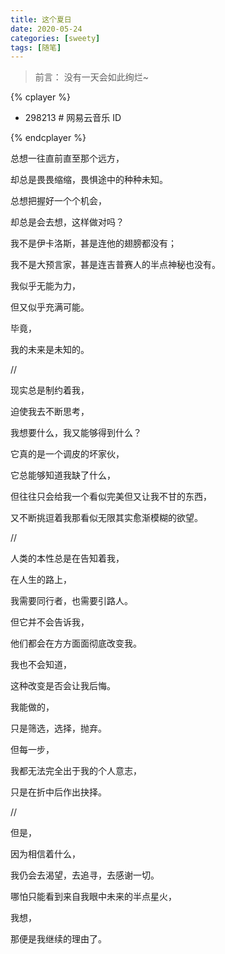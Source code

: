 ```yaml
---
title: 这个夏日
date: 2020-05-24
categories: [sweety]
tags: [随笔]
---
```


> 前言：
> 没有一天会如此绚烂~

{% cplayer  %}

- 298213 # 网易云音乐 ID

{% endcplayer %}

总想一往直前直至那个远方，

却总是畏畏缩缩，畏惧途中的种种未知。

总想把握好一个个机会，

却总是会去想，这样做对吗？

我不是伊卡洛斯，甚是连他的翅膀都没有；

我不是大预言家，甚是连吉普赛人的半点神秘也没有。

我似乎无能为力，

但又似乎充满可能。

毕竟，

我的未来是未知的。

//

现实总是制约着我，

迫使我去不断思考，

我想要什么，我又能够得到什么？

它真的是一个调皮的坏家伙，

它总能够知道我缺了什么，

但往往只会给我一个看似完美但又让我不甘的东西，

又不断挑逗着我那看似无限其实愈渐模糊的欲望。

//

人类的本性总是在告知着我，

在人生的路上，

我需要同行者，也需要引路人。

但它并不会告诉我，

他们都会在方方面面彻底改变我。

我也不会知道，

这种改变是否会让我后悔。

我能做的，

只是筛选，选择，抛弃。

但每一步，

我都无法完全出于我的个人意志，

只是在折中后作出抉择。

//

但是，

因为相信着什么，

我仍会去渴望，去追寻，去感谢一切。

哪怕只能看到来自我眼中未来的半点星火，

我想，

那便是我继续的理由了。